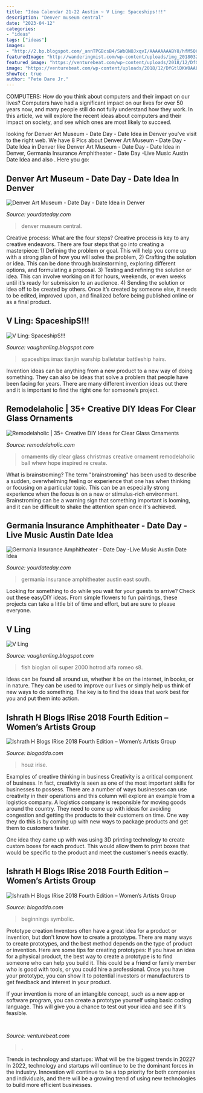```yaml
---
title: "Idea Calendar 21-22 Austin ~ V Ling: Spaceships!!!"
description: "Denver museum central"
date: "2023-04-12"
categories:
- "ideas"
tags: ["ideas"]
images:
- "http://2.bp.blogspot.com/_annTPGBcsB4/SWbQNOJxqvI/AAAAAAAABY8/hfM5QCWgPZU/w1200-h630-p-k-nu/shipideation1.jpg"
featuredImage: "http://wanderingmist.com/wp-content/uploads/img_20180323_1726131200168048248008473-1024x768.jpg"
featured_image: "https://venturebeat.com/wp-content/uploads/2018/12/DfGtlDKW0AALxnR.jpg?w=800"
image: "https://venturebeat.com/wp-content/uploads/2018/12/DfGtlDKW0AALxnR.jpg?w=800"
ShowToc: true
author: "Pete Dare Jr."
---
```



COMPUTERS: How do you think about computers and their impact on our lives?
Computers have had a significant impact on our lives for over 50 years now, and many people still do not fully understand how they work. In this article, we will explore the recent ideas about computers and their impact on society, and see which ones are most likely to succeed.

	

		
looking for Denver Art Museum - Date Day - Date Idea in Denver you've visit to the right web. We have 8 Pics about Denver Art Museum - Date Day - Date Idea in Denver like Denver Art Museum - Date Day - Date Idea in Denver, Germania Insurance Amphitheater - Date Day -Live Music Austin Date Idea and also . Here you go:
		
    
## Denver Art Museum - Date Day - Date Idea In Denver

<img loading=lazy src="https://yourdateday.com/wp-content/uploads/2020/08/Denver-Art-Museum-.jpg" onerror="this.onerror=null;this.src='https://tse1.mm.bing.net/th?id=OIP.PakGCI_Cn7P0INK-jTI1igHaJ4&amp;pid=15.1';" alt="Denver Art Museum - Date Day - Date Idea in Denver">

_Source: yourdateday.com_

>denver museum central. 

	

Creative process: What are the four steps?
Creative process is key to any creative endeavors. There are four steps that go into creating a masterpiece: 1) Defining the problem or goal. This will help you come up with a strong plan of how you will solve the problem, 2) Crafting the solution or idea. This can be done through brainstorming, exploring different options, and formulating a proposal. 3) Testing and refining the solution or idea. This can involve working on it for hours, weekends, or even weeks until it’s ready for submission to an audience. 4) Sending the solution or idea off to be created by others. Once it’s created by someone else, it needs to be edited, improved upon, and finalized before being published online or as a final product.

    
## V Ling: SpaceshipS!!!

<img loading=lazy src="http://2.bp.blogspot.com/_annTPGBcsB4/SWbQNOJxqvI/AAAAAAAABY8/hfM5QCWgPZU/w1200-h630-p-k-nu/shipideation1.jpg" onerror="this.onerror=null;this.src='https://tse2.mm.bing.net/th?id=OIP.BCv8W1uyp6m0kVeezlP8rgHaEj&amp;pid=15.1';" alt="V Ling: SpaceshipS!!!">

_Source: vaughanling.blogspot.com_

>spaceships imax tianjin warship balletstar battleship hairs. 

	

Invention ideas can be anything from a new product to a new way of doing something. They can also be ideas that solve a problem that people have been facing for years. There are many different invention ideas out there and it is important to find the right one for someone’s project.

    
## Remodelaholic | 35+ Creative DIY Ideas For Clear Glass Ornaments

<img loading=lazy src="https://i2.wp.com/remodelaholic.com/wp-content/uploads/2014/12/alcohol-ink-ornament-500x528.jpg?resize=500%2C528&amp;ssl=1" onerror="this.onerror=null;this.src='https://tse3.mm.bing.net/th?id=OIP.vu1dh9JdS72qLktNZ4u9JQHaH0&amp;pid=15.1';" alt="Remodelaholic | 35+ Creative DIY Ideas for Clear Glass Ornaments">

_Source: remodelaholic.com_

>ornaments diy clear glass christmas creative ornament remodelaholic ball whew hope inspired re create. 

	

What is brainstroming?
The term "brainstroming" has been used to describe a sudden, overwhelming feeling or experience that one has when thinking or focusing on a particular topic. This can be an especially strong experience when the focus is on a new or stimulus-rich environment. Brainstroming can be a warning sign that something important is looming, and it can be difficult to shake the attention span once it's achieved.

    
## Germania Insurance Amphitheater - Date Day -Live Music Austin Date Idea

<img loading=lazy src="https://yourdateday.com/wp-content/uploads/2020/06/Germania-Insurance-Theater.jpg" onerror="this.onerror=null;this.src='https://tse3.mm.bing.net/th?id=OIP.iNkOIfeU7cCtAjuzDXx_hAHaJ4&amp;pid=15.1';" alt="Germania Insurance Amphitheater - Date Day -Live Music Austin Date Idea">

_Source: yourdateday.com_

>germania insurance amphitheater austin east south. 

	

Looking for something to do while you wait for your guests to arrive? Check out these easyDIY ideas. From simple flowers to fun paintings, these projects can take a little bit of time and effort, but are sure to please everyone.

    
## V Ling

<img loading=lazy src="http://4.bp.blogspot.com/_annTPGBcsB4/S8_SOlLInuI/AAAAAAAADXA/zu3RJ0L0yEw/s1600/1+layer+car.jpg" onerror="this.onerror=null;this.src='https://tse1.mm.bing.net/th?id=OIP.aJgJlyurC93ZdvxiE5REGwHaE8&amp;pid=15.1';" alt="V Ling">

_Source: vaughanling.blogspot.com_

>fish bioglan oil super 2000 hotrod alfa romeo s8. 

	

Ideas can be found all around us, whether it be on the internet, in books, or in nature. They can be used to improve our lives or simply help us think of new ways to do something. The key is to find the ideas that work best for you and put them into action.

    
## Ishrath H Blogs IRise 2018 Fourth Edition – Women’s Artists Group

<img loading=lazy src="http://wanderingmist.com/wp-content/uploads/img_20180323_1726131200168048248008473-1024x768.jpg" onerror="this.onerror=null;this.src='https://tse2.mm.bing.net/th?id=OIP.Y16xEvOIzKI1ft19NUY8JgHaFj&amp;pid=15.1';" alt="Ishrath H Blogs IRise 2018 Fourth Edition – Women’s Artists Group">

_Source: blogadda.com_

>houz irise. 

	

Examples of creative thinking in business
Creativity is a critical component of business. In fact, creativity is seen as one of the most important skills for businesses to possess. There are a number of ways businesses can use creativity in their operations and this column will explore an example from a logistics company. 
A logistics company is responsible for moving goods around the country. They need to come up with ideas for avoiding congestion and getting the products to their customers on time. One way they do this is by coming up with new ways to package products and get them to customers faster.

One idea they came up with was using 3D printing technology to create custom boxes for each product. This would allow them to print boxes that would be specific to the product and meet the customer's needs exactly.

    
## Ishrath H Blogs IRise 2018 Fourth Edition – Women’s Artists Group

<img loading=lazy src="http://wanderingmist.com/wp-content/uploads/greenery-pantone_9.jpg" onerror="this.onerror=null;this.src='https://tse4.mm.bing.net/th?id=OIP.huXscNuY7mL-zAo_GfyImgHaFF&amp;pid=15.1';" alt="Ishrath H Blogs IRise 2018 Fourth Edition – Women’s Artists Group">

_Source: blogadda.com_

>beginnings symbolic. 

	

Prototype creation
Inventors often have a great idea for a product or invention, but don't know how to create a prototype. There are many ways to create prototypes, and the best method depends on the type of product or invention. Here are some tips for creating prototypes:
If you have an idea for a physical product, the best way to create a prototype is to find someone who can help you build it. This could be a friend or family member who is good with tools, or you could hire a professional. Once you have your prototype, you can show it to potential investors or manufacturers to get feedback and interest in your product.

If your invention is more of an intangible concept, such as a new app or software program, you can create a prototype yourself using basic coding language. This will give you a chance to test out your idea and see if it's feasible.

    
## 

<img loading=lazy src="https://venturebeat.com/wp-content/uploads/2018/12/DfGtlDKW0AALxnR.jpg?w=800" onerror="this.onerror=null;this.src='https://tse2.mm.bing.net/th?id=OIP.q-8bGSNNa3u3IKVIYiDrvAHaE8&amp;pid=15.1';" alt="">

_Source: venturebeat.com_

>. 

	

Trends in technology and startups: What will be the biggest trends in 2022?
In 2022, technology and startups will continue to be the dominant forces in the industry. Innovation will continue to be a top priority for both companies and individuals, and there will be a growing trend of using new technologies to build more efficient businesses.

